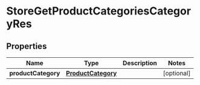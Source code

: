 # StoreGetProductCategoriesCategoryRes

## Properties
Name | Type | Description | Notes
------------ | ------------- | ------------- | -------------
**productCategory** | [**ProductCategory**](ProductCategory.md) |  |  [optional]
